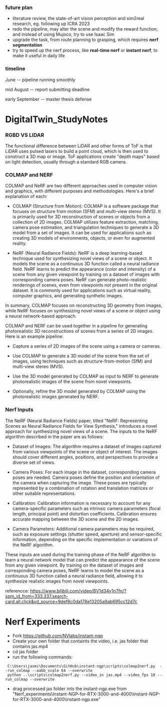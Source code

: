 
### future plan
* literature review, the state-of-art vision perception and sim2real research, eg. following up ICRA 2023
* redo the pipeline, may alter the scene and modify the reward function; and instead of using Mujoco, try to use Isaac Sim
* upgrade the task, from route planning to grasping, which requires **nerf segmentation**
* try to speed up the nerf process, like **real-time nerf** or **instant nerf**, to make it useful in daily life

### timeline
June -- pipeline running smoothly

mid August -- report submitting deadline

early September -- master thesis defense

# DigitalTwin_StudyNotes

### RGBD VS LIDAR
The functional difference between LiDAR and other forms of ToF is that LiDAR uses pulsed lasers to build a point cloud, which is then used to construct a 3D map or image. ToF applications create "depth maps" based on light detection, usually through a standard RGB camera.

### COLMAP and NERF

COLMAP and NeRF are two different approaches used in computer vision and graphics, with different purposes and methodologies. Here's a brief explanation of each:

* COLMAP (Structure from Motion):
COLMAP is a software package that focuses on structure from motion (SFM) and multi-view stereo (MVS). It is primarily used for 3D reconstruction of scenes or objects from a collection of 2D images. COLMAP utilizes feature extraction, matching, camera pose estimation, and triangulation techniques to generate a 3D model from a set of images. It can be used for applications such as creating 3D models of environments, objects, or even for augmented reality.

* NeRF (Neural Radiance Fields):
NeRF is a deep learning-based technique used for synthesizing novel views of a scene or object. It models the scene as a continuous 3D function called a neural radiance field. NeRF learns to predict the appearance (color and intensity) of a scene from any given viewpoint by training on a dataset of images with corresponding camera poses. NeRF can generate photo-realistic renderings of scenes, even from viewpoints not present in the original dataset. It is commonly used for applications such as virtual reality, computer graphics, and generating synthetic images.

In summary, COLMAP focuses on reconstructing 3D geometry from images, while NeRF focuses on synthesizing novel views of a scene or object using a neural network-based approach.

COLMAP and NERF can be used together in a pipeline for generating photorealistic 3D reconstructions of scenes from a series of 2D images. Here is an example pipeline:

* Capture a series of 2D images of the scene using a camera or cameras.

* Use COLMAP to generate a 3D model of the scene from the set of images, using techniques such as structure-from-motion (SfM) and multi-view stereo (MVS).

* Use the 3D model generated by COLMAP as input to NERF to generate photorealistic images of the scene from novel viewpoints.

* Optionally, refine the 3D model generated by COLMAP using the photorealistic images generated by NERF.

###  Nerf Inputs

The NeRF (Neural Radiance Fields) paper, titled "NeRF: Representing Scenes as Neural Radiance Fields for View Synthesis," introduces a novel approach for synthesizing novel views of a scene. The inputs to the NeRF algorithm described in the paper are as follows:

* Dataset of Images:
The algorithm requires a dataset of images captured from various viewpoints of the scene or object of interest. The images should cover different angles, positions, and perspectives to provide a diverse set of views.

* Camera Poses:
For each image in the dataset, corresponding camera poses are needed. Camera poses define the position and orientation of the camera when capturing the image. These poses are typically represented by a combination of rotation and translation matrices or other suitable representations.

* Calibration:
Calibration information is necessary to account for any camera-specific parameters such as intrinsic camera parameters (focal length, principal point) and distortion coefficients. Calibration ensures accurate mapping between the 3D scene and the 2D images.

* Camera Parameters:
Additional camera parameters may be required, such as exposure settings (shutter speed, aperture) and sensor-specific information, depending on the specific implementation or variations of the NeRF algorithm.

These inputs are used during the training phase of the NeRF algorithm to learn a neural network model that can predict the appearance of the scene from any given viewpoint. By training on the dataset of images and corresponding camera poses, NeRF learns to model the scene as a continuous 3D function called a neural radiance field, allowing it to synthesize realistic images from novel viewpoints.

referencce: https://www.bilibili.com/video/BV1d34y1n7fn/?spm_id_from=333.337.search-card.all.click&vd_source=9def8c0da178e13205a9ab695cc12d7c

# Nerf Experiments
* Fork https://github.com/NVlabs/instant-ngp
* Create your own folder that containts the video, i.e. jas folder that contains jas.mp4
* cd jas folder
* run the following commands:
```
 C:\Users\jasmi\Documents\GitHub\instant-ngp\scripts\colmap2nerf.py  --run_colmap --aabb_scale 64 --overwrite
 python ..\scripts\colmap2nerf.py --video_in jas.mp4 --video_fps 10 --run_colmap --overwrite
```
* drag processed jas folder into the instant-ngp.exe from "Nerf_experiments\Instant-NGP-for-RTX-3000-and-4000\Instant-NGP-for-RTX-3000-and-4000\instant-ngp.exe"
